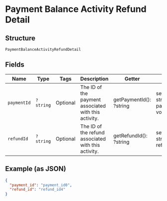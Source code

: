 
# Payment Balance Activity Refund Detail

## Structure

`PaymentBalanceActivityRefundDetail`

## Fields

| Name | Type | Tags | Description | Getter | Setter |
|  --- | --- | --- | --- | --- | --- |
| `paymentId` | `?string` | Optional | The ID of the payment associated with this activity. | getPaymentId(): ?string | setPaymentId(?string paymentId): void |
| `refundId` | `?string` | Optional | The ID of the refund associated with this activity. | getRefundId(): ?string | setRefundId(?string refundId): void |

## Example (as JSON)

```json
{
  "payment_id": "payment_id0",
  "refund_id": "refund_id4"
}
```

